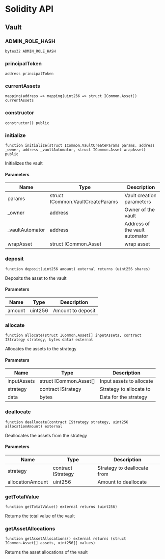 # Solidity API

## Vault

### ADMIN_ROLE_HASH

```solidity
bytes32 ADMIN_ROLE_HASH
```

### principalToken

```solidity
address principalToken
```

### currentAssets

```solidity
mapping(address => mapping(uint256 => struct ICommon.Asset)) currentAssets
```

### constructor

```solidity
constructor() public
```

### initialize

```solidity
function initialize(struct ICommon.VaultCreateParams params, address _owner, address _vaultAutomator, struct ICommon.Asset wrapAsset) public
```

Initializes the vault

#### Parameters

| Name | Type | Description |
| ---- | ---- | ----------- |
| params | struct ICommon.VaultCreateParams | Vault creation parameters |
| _owner | address | Owner of the vault |
| _vaultAutomator | address | Address of the vault automator |
| wrapAsset | struct ICommon.Asset | wrap asset |

### deposit

```solidity
function deposit(uint256 amount) external returns (uint256 shares)
```

Deposits the asset to the vault

#### Parameters

| Name | Type | Description |
| ---- | ---- | ----------- |
| amount | uint256 | Amount to deposit |

### allocate

```solidity
function allocate(struct ICommon.Asset[] inputAssets, contract IStrategy strategy, bytes data) external
```

Allocates the assets to the strategy

#### Parameters

| Name | Type | Description |
| ---- | ---- | ----------- |
| inputAssets | struct ICommon.Asset[] | Input assets to allocate |
| strategy | contract IStrategy | Strategy to allocate to |
| data | bytes | Data for the strategy |

### deallocate

```solidity
function deallocate(contract IStrategy strategy, uint256 allocationAmount) external
```

Deallocates the assets from the strategy

#### Parameters

| Name | Type | Description |
| ---- | ---- | ----------- |
| strategy | contract IStrategy | Strategy to deallocate from |
| allocationAmount | uint256 | Amount to deallocate |

### getTotalValue

```solidity
function getTotalValue() external returns (uint256)
```

Returns the total value of the vault

### getAssetAllocations

```solidity
function getAssetAllocations() external returns (struct ICommon.Asset[] assets, uint256[] values)
```

Returns the asset allocations of the vault

